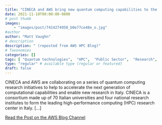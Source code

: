 ```yaml
---
title: "CINECA and AWS bring new quantum computing capabilities to the Italian research community"
date: 2021-11-10T00:00:00-0800
# post thumb
images:
    - "images/post/7414274950_b0e77ce48e_o.jpg"
#author
author: "Matt Vaughn"
# description
description: " (reposted from AWS HPC Blog)"
# Taxonomies
categories: []
tags: [ "Quantum technologies",  "HPC",  "Public Sector",  "Research",  "Quantum Technologies",  "Education",  "hpcblog", ]
type: "regular" # available type (regular or featured)
draft: false
---
```


CINECA and AWS are collaborating on a series of quantum computing research initiatives to help to accelerate the next generation of computational capabilities and enable new research in Italy. CINECA is a consortium made up of 70 Italian universities and four national research institutes to form the leading high-performance computing (HPC) research center in Italy. […]

<a href="https://aws.amazon.com/blogs/quantum-computing/cineca-and-aws-bring-new-quantum-computing-capabilities-to-the-italian-research-community/" class="btn btn-primary btn-lg active" role="button" aria-pressed="true" style="margin-top: 8px;">Read the Post on the AWS Blog Channel</a>